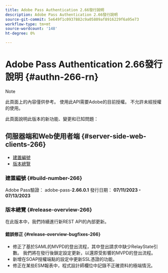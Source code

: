 ```yaml
---
title: Adobe Pass Authentication 2.66發行說明
description: Adobe Pass Authentication 2.66發行說明
source-git-commit: 5e649f1c0937882c9a05809af8916229f6a95e73
workflow-type: tm+mt
source-wordcount: '148'
ht-degree: 0%

---
```


# Adobe Pass Authentication 2.66發行說明 {#authn-266-rn}

>[!NOTE]
>
>此頁面上的內容僅供參考。 使用此API需要Adobe的目前授權。 不允許未經授權的使用。

此頁面說明此版本的新功能、變更和已知問題：

## 伺服器端和Web使用者端 {#server-side-web-clients-266}

* [建置編號](#build-number-266)
* [版本總覽](#release-overview-266)

### 建置編號 {#build-number-266}

Adobe Pass驗證： adobe-pass-**2.66.0.1**
發行日期： **07/11/2023 - 07/13/2023**

### 版本總覽 {#release-overview-266}

在此版本中，我們持續進行新REST API的內部更新。

#### 錯誤修正 {#release-overview-bugfixes-266}

* 修正了基於SAML的MVPD的登出流程，其中登出請求中缺少RelayState引數。 我們將在發行後鎖定設定更新，以還原受影響的MVPD的登出流程。
* 新增在SOAP授權端點的設定中更新SSL憑證的功能。
* 修正在某些ESM報表中，程式設計師欄位中記錄不正確資料的極端情況。
